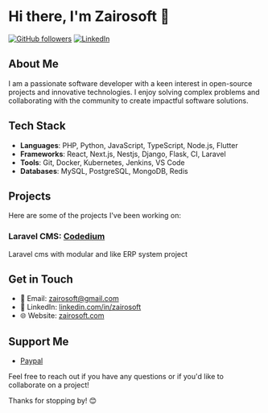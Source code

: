 # Hi there, I'm Zairosoft 👋

[![GitHub followers](https://img.shields.io/github/followers/zairosoft?label=Follow&style=social)](https://github.com/zairosoft)
[![LinkedIn](https://img.shields.io/badge/LinkedIn-Connect-blue)](https://www.linkedin.com/in/zairosoft)

## About Me

I am a passionate software developer with a keen interest in open-source projects and innovative technologies. I enjoy solving complex problems and collaborating with the community to create impactful software solutions.

## Tech Stack

- **Languages**: PHP, Python, JavaScript, TypeScript, Node.js, Flutter
- **Frameworks**: React, Next.js, Nestjs, Django, Flask, CI, Laravel
- **Tools**: Git, Docker, Kubernetes, Jenkins, VS Code
- **Databases**: MySQL, PostgreSQL, MongoDB, Redis

## Projects

Here are some of the projects I've been working on:

### Laravel CMS: [Codedium](https://github.com/zairosoft/codedium)
Laravel cms with modular and like ERP system project

## Get in Touch

- 📧 Email: [zairosoft@gmail.com](mailto:nakhonsoft@gmail.com)
- 💼 LinkedIn: [linkedin.com/in/zairosoft](https://www.linkedin.com/in/zairosoft)
- 🌐 Website: [zairosoft.com](https://www.zairosoft.com)

## Support Me

- [Paypal](https://www.paypal.me/zairosoft)

Feel free to reach out if you have any questions or if you'd like to collaborate on a project!

Thanks for stopping by! 😊

